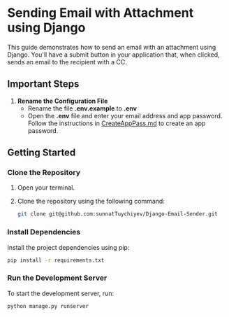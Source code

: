 # Sending Email with Attachment using Django

This guide demonstrates how to send an email with an attachment using Django. You'll have a submit button in your application that, when clicked, sends an email to the recipient with a CC.

## Important Steps

1. **Rename the Configuration File**
   - Rename the file **.env.example** to **.env**
   - Open the **.env** file and enter your email address and app password. Follow the instructions in [CreateAppPass.md](CreateAppPass.md) to create an app password.

## Getting Started

### Clone the Repository

1. Open your terminal.
2. Clone the repository using the following command:

    ```bash
    git clone git@github.com:sunnatTuychiyev/Django-Email-Sender.git
    ```

### Install Dependencies

Install the project dependencies using pip:

```bash
pip install -r requirements.txt
```

### Run the Development Server

To start the development server, run:

```bash
python manage.py runserver
```
